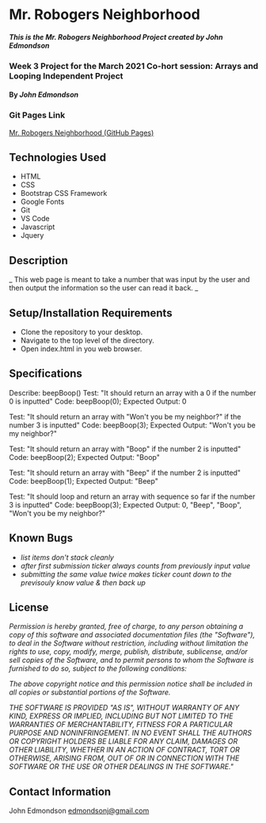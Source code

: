 # Mr. Robogers Neighborhood

#### _This is the Mr. Robogers Neighborhood Project created by John Edmondson_

### Week 3 Project for the March 2021 Co-hort session: Arrays and Looping Independent Project

#### By _**John Edmondson**_

### Git Pages Link

[Mr. Robogers Neighborhood (GitHub Pages)](http://basicjohn.github.io/mr-robogers)

## Technologies Used

- HTML
- CSS
- Bootstrap CSS Framework
- Google Fonts
- Git
- VS Code
- Javascript
- Jquery

## Description

\_ This web page is meant to take a number that was input by the user and then output the information so the user can read it back. \_

## Setup/Installation Requirements

- Clone the repository to your desktop.
- Navigate to the top level of the directory.
- Open index.html in you web browser.

## Specifications

Describe: beepBoop()
Test: "It should return an array with a 0 if the number 0 is inputted"
Code: beepBoop(0);
Expected Output: 0

Test: "It should return an array with "Won't you be my neighbor?" if the number 3 is inputted"
Code: beepBoop(3);
Expected Output: "Won't you be my neighbor?"

Test: "It should return an array with "Boop" if the number 2 is inputted"
Code: beepBoop(2);
Expected Output: "Boop"

Test: "It should return an array with "Beep" if the number 2 is inputted"
Code: beepBoop(1);
Expected Output: "Beep"

Test: "It should loop and return an array with sequence so far if the number 3 is inputted"
Code: beepBoop(3);
Expected Output: 0, "Beep", "Boop", "Won't you be my neighbor?"

## Known Bugs

- _list items don't stack cleanly_
- _after first submission ticker always counts from previously input value_
- _submitting the same value twice makes ticker count down to the previsouly know value & then back up_

## License

_Permission is hereby granted, free of charge, to any person obtaining a copy of this software and associated documentation files (the "Software"), to deal in the Software without restriction, including without limitation the rights to use, copy, modify, merge, publish, distribute, sublicense, and/or sell copies of the Software, and to permit persons to whom the Software is furnished to do so, subject to the following conditions:_

_The above copyright notice and this permission notice shall be included in all copies or substantial portions of the Software._

_THE SOFTWARE IS PROVIDED "AS IS", WITHOUT WARRANTY OF ANY KIND, EXPRESS OR IMPLIED, INCLUDING BUT NOT LIMITED TO THE WARRANTIES OF MERCHANTABILITY, FITNESS FOR A PARTICULAR PURPOSE AND NONINFRINGEMENT. IN NO EVENT SHALL THE AUTHORS OR COPYRIGHT HOLDERS BE LIABLE FOR ANY CLAIM, DAMAGES OR OTHER LIABILITY, WHETHER IN AN ACTION OF CONTRACT, TORT OR OTHERWISE, ARISING FROM, OUT OF OR IN CONNECTION WITH THE SOFTWARE OR THE USE OR OTHER DEALINGS IN THE SOFTWARE."_

## Contact Information

John Edmondson edmondsonj@gmail.com
